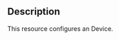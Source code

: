 
# <ResourceFriendlyName>

## Description

This resource configures an <ResourceDescription> Device.
